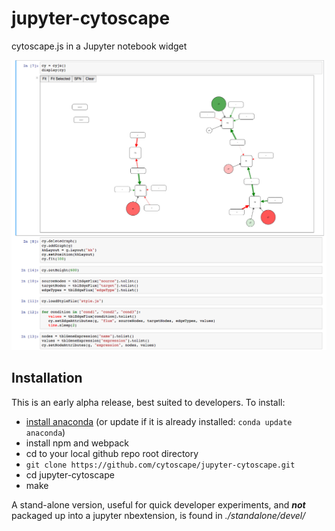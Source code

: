 jupyter-cytoscape
===============================

cytoscape.js in a Jupyter notebook widget

![demo notebook](screenshot.png)

Installation
------------

This is an early alpha release, best suited to developers. To install:

* [install anaconda](https://www.continuum.io/downloads) (or update if it is already installed: `conda update anaconda`)
* install npm and webpack
* cd to your local github repo root directory
* `git clone https://github.com/cytoscape/jupyter-cytoscape.git`
* cd jupyter-cytoscape
* make
    
A stand-alone version, useful for quick developer experiments, and <b><i>not</i></b> packaged up into a jupyter nbextension, is found in <i>./standalone/devel/</i>
